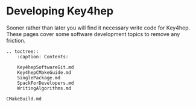 # Developing Key4hep

Sooner rather than later you will find it necessary write code for Key4hep. These pages cover some software development topics  to remove any friction. 



```{eval-rst}
.. toctree::
    :caption: Contents:

    Key4hepSoftwareGit.md
    Key4hepCMakeGuide.md
    SinglePackage.md
    SpackForDevelopers.md
    WritingAlgorithms.md

CMakeBuild.md

```
